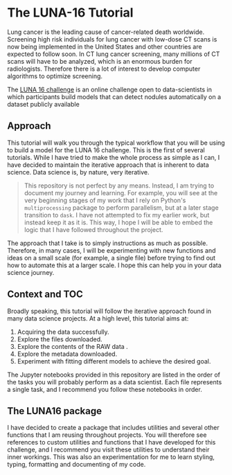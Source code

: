 # The LUNA-16 Tutorial

Lung cancer is the leading cause of cancer-related death worldwide. Screening high risk individuals for lung cancer with low-dose CT scans is now being implemented in the United States and other countries are expected to follow soon. In CT lung cancer screening, many millions of CT scans will have to be analyzed, which is an enormous burden for radiologists. Therefore there is a lot of interest to develop computer algorithms to optimize screening.

The [LUNA 16 challenge](https://luna16.grand-challenge.org/) is an online challenge open to data-scientists in which participants build models that can detect nodules automatically on a dataset publicly available

## Approach

This tutorial will walk you through the typical workflow that you will be using to build a model for the LUNA 16 challenge.
This is the first of several tutorials. While I have tried to make the whole process as simple as I can, I have decided to maintain the iterative approach that is inherent to data science.
Data science is, by nature, very iterative.

> This repository is not perfect by any means. Instead, I am trying to document my journey and learning. For example, you will see at the very beginning stages of my work that I rely on Python's `multiprocessing` package to perform parallelism, but at a later stage transition to `dask`. I have not attempted to fix my earlier work, but instead keep it as it is. This way, I hope I will be able to embed the logic that I have followed throughout the project.

The approach that I take is to simply instructions as much as possible. Therefore, in many cases, I will be experimenting with new functions and ideas on a small scale (for example, a single file) before trying to find out how to automate this at a larger scale. I hope this can help you in your data science journey.

## Context and TOC

Broadly speaking, this tutorial will follow the iterative approach found in many data science projects. At a high level, this tutorial aims at:

1. Acquiring the data successfully.
2. Explore the files downloaded.
3. Explore the contents of the RAW data .
4. Explore the metadata downloaded.
5. Experiment with fitting different models to achieve the desired goal.

The Jupyter notebooks provided in this repository are listed in the order of the tasks you will probably perform as a data scientist. Each file represents a single task, and I recommend you follow these notebooks in order.

## The LUNA16 package

I have decided to create a package that includes utilities and several other functions that I am reusing throughout projects. You will therefore see references to custom utilities and functions that I have developed for this challenge, and I recommend you visit these utilities to understand their inner workings. This was also an experimentation for me to learn styling, typing, formatting and documenting of my code.


